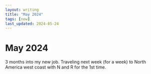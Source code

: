```yaml
---
layout: writing
title: "May 2024"
tags: [now]
last_updated: 2024-05-24
---
```

# May 2024

3 months into my new job.  Traveling next week (for a week) to North America west coast with N and R for the 1st time.
